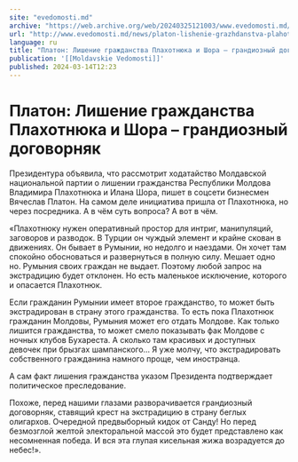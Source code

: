 ```yaml
---
site: "evedomosti.md"
archive: "https://web.archive.org/web/20240325121003/www.evedomosti.md/news/platon-lishenie-grazhdanstva-plahotnyuka-i-shora-grandioznyj"
url: "http://www.evedomosti.md/news/platon-lishenie-grazhdanstva-plahotnyuka-i-shora-grandioznyj"
language: ru
title: "Платон: Лишение гражданства Плахотнюка и Шора – грандиозный договорняк"
publication: '[[Moldavskie Vedomosti]]'
published: 2024-03-14T12:23
---
```


# Платон: Лишение гражданства Плахотнюка и Шора – грандиозный договорняк

Президентура объявила, что рассмотрит ходатайство Молдавской национальной партии о лишении гражданства Республики Молдова Владимира Плахотнюка и Илана Шора, пишет в соцсети бизнесмен Вячеслав Платон. На самом деле инициатива пришла от Плахотнюка, но через посредника. А в чём суть вопроса? А вот в чём.

«Плахотнюку нужен оперативный простор для интриг, манипуляций, заговоров и разводок. В Турции он чуждый элемент и крайне скован в движениях. Он бывает в Румынии, но недолго и наездами. Он хочет там спокойно обосноваться и развернуться в полную силу. Мешает одно но. Румыния своих граждан не выдает. Поэтому любой запрос на экстрадицию будет отклонен. Но есть маленькое исключение, которого и опасается Плахотнюк.

Если гражданин Румынии имеет второе гражданство, то может быть экстрадирован в страну этого гражданства. То есть пока Плахотнюк гражданин Молдовы, Румыния может его отдать Молдове. Как только лишится гражданства, то может смело показывать фак Молдове с ночных клубов Бухареста. А сколько там красивых и доступных девочек при брызгах шампанского… Я уже молчу, что экстрадировать собственного гражданина намного проще, чем иностранца.

А сам факт лишения гражданства указом Президента подтверждает политическое преследование.

Похоже, перед нашими глазами разворачивается грандиозный договорняк, ставящий крест на экстрадицию в страну беглых олигархов. Очередной предвыборный кидок от Санду! Но перед безмозглой желтой электоральной массой это будет представлено как несомненная победа. И вся эта глупая кисельная жижа возрадуется до небес!».